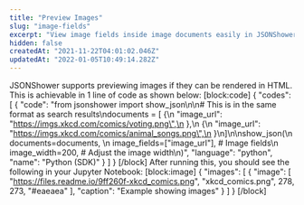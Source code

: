 ```yaml
---
title: "Preview Images"
slug: "image-fields"
excerpt: "View image fields inside image documents easily in JSONShower!"
hidden: false
createdAt: "2021-11-22T04:01:02.046Z"
updatedAt: "2022-01-05T10:49:14.282Z"
---
```

JSONShower supports previewing images if they can be rendered in HTML. This is achievable in 1 line of code as shown below:
[block:code]
{
  "codes": [
    {
      "code": "from jsonshower import show_json\n\n# This is in the same format as search results\ndocuments = [ {\n        \"image_url\": \"https://imgs.xkcd.com/comics/voting.png\",\n    },\n    {\n        \"image_url\": \"https://imgs.xkcd.com/comics/animal_songs.png\",\n    }\n]\n\nshow_json(\n    documents=documents, \n    image_fields=[\"image_url\"], # Image fields\n    image_width=200, # Adjust the image width\n)",
      "language": "python",
      "name": "Python (SDK)"
    }
  ]
}
[/block]
After running this, you should see the following in your Jupyter Notebook:
[block:image]
{
  "images": [
    {
      "image": [
        "https://files.readme.io/9ff260f-xkcd_comics.png",
        "xkcd_comics.png",
        278,
        273,
        "#eaeaea"
      ],
      "caption": "Example showing images"
    }
  ]
}
[/block]
